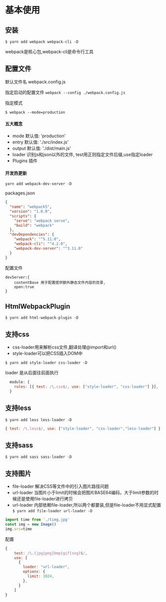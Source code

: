 # 基本使用

## 安装


`$ yarn add webpack webpack-cli -D`

webpack是核心包,webpack-cli是命令行工具

## 配置文件

默认文件名 webpack.config.js

指定启动的配置文件
`webpack --config ./webpack.config.js`

指定模式

`$ webpack --mode=production`

#### 五大概念

- mode   默认值: 'production'
- entry  默认值: './src/index.js'
- output 默认值: './dist/main.js' 
- loader  识别js和json以外的文件, test用正则指定文件后缀,use指定loader
- Plugins 插件


#### 开发热更新

`yarn add webpack-dev-server -D`


packages.json
```json
{
  "name": "webpack5",
  "version": "1.0.0",
  "scripts": {
    "serve": "webpack serve",
    "build": "webpack"
  },
  "devDependencies": {
    "webpack": "^5.11.0",
    "webpack-cli": "^4.2.0",
    "webpack-dev-server": "^3.11.0"
  }
}
```

配置文件

```
devServer:{
    contentBase	用于配置提供额外静态文件内容的目录,
    open:true
}
```

## HtmlWebpackPlugin

`$ yarn add html-webpack-plugin -D`

## 支持css

- css-loader用来解析css文件,翻译处理@import和url()
- style-loader可以把CSS插入DOM中

`$ yarn add style-loader css-loader -D`

loader 是从后面往前面执行

```js
  module: {
    rules: [{ test: /\.css$/, use: ["style-loader", "css-loader"] }],
  }
```

## 支持less
`$ yarn add less less-loader -D`

``` js
{ test: /\.less$/, use: ["style-loader", "css-loader","less-loader"] }
```

## 支持sass

`$ yarn add sass sass-loader -D`


## 支持图片

- file-loader 解决CSS等文件中的引入图片路径问题
- url-loader 当图片小于limit的时候会把图片BASE64编码，大于limit参数的时候还是使用file-loader进行拷贝
-  url-loader 内部依赖file-loader,所以两个都要装,但是file-loader不用显式配置
`$ yarn add file-loader url-loader -D`

```js
import time from './timg.jpg'
const img = new Image()
img.src=time
```

配置
```js
{
    test: /\.(jpg|png|bmp|gif|svg)$/,
    use: [
      {
        loader: "url-loader",
        options: {
          limit: 1024,
        },
      }
    ]
}
```